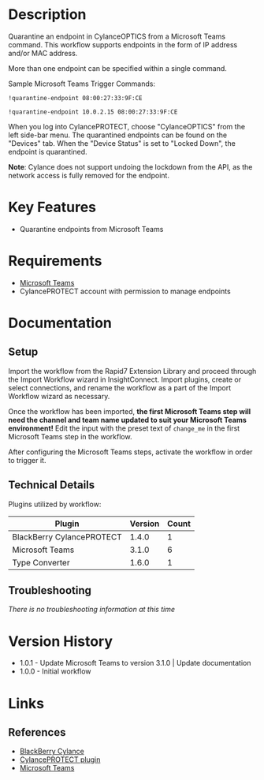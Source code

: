 # Description

Quarantine an endpoint in CylanceOPTICS from a Microsoft Teams command. This workflow supports endpoints in the form of IP address and/or MAC address.

More than one endpoint can be specified within a single command.

Sample Microsoft Teams Trigger Commands:

`!quarantine-endpoint 08:00:27:33:9F:CE`

`!quarantine-endpoint 10.0.2.15 08:00:27:33:9F:CE`

When you log into CylancePROTECT, choose "CylanceOPTICS" from the left side-bar menu. The quarantined endpoints can be found on the "Devices" tab. When the "Device Status" is set to "Locked Down", the endpoint is quarantined. 

**Note**: Cylance does not support undoing the lockdown from the API, as the network access is fully removed for the endpoint.


# Key Features

* Quarantine endpoints from Microsoft Teams

# Requirements

* [Microsoft Teams](https://docs.rapid7.com/insightconnect/microsoft-teams/)
* CylancePROTECT account with permission to manage endpoints

# Documentation

## Setup

Import the workflow from the Rapid7 Extension Library and proceed through the Import Workflow wizard in InsightConnect. Import plugins, create or select connections, and rename the workflow as a part of the Import Workflow wizard as necessary.

Once the workflow has been imported, **the first Microsoft Teams step will need the channel and team name updated to suit your Microsoft Teams environment!** Edit the input with the preset text of `change_me` in the first Microsoft Teams step in the workflow.

After configuring the Microsoft Teams steps, activate the workflow in order to trigger it.


## Technical Details

Plugins utilized by workflow:

|Plugin|Version|Count|
|----|----|--------|
|BlackBerry CylancePROTECT|1.4.0|1|
|Microsoft Teams|3.1.0|6|
|Type Converter|1.6.0|1|

## Troubleshooting

_There is no troubleshooting information at this time_

# Version History

* 1.0.1 - Update Microsoft Teams to version 3.1.0 | Update documentation
* 1.0.0 - Initial workflow

# Links

## References

* [BlackBerry Cylance](https://www.cylance.com)
* [CylancePROTECT plugin](https://github.com/rapid7/insightconnect-plugins/tree/master/cylance_protect)
* [Microsoft Teams](https://www.microsoft.com/en-us/microsoft-365/microsoft-teams/group-chat-software)
